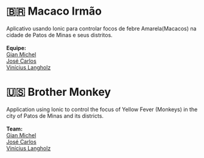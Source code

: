 # :brazil: Macaco Irmão
Aplicativo usando Ionic para controlar focos de febre Amarela(Macacos) na cidade de Patos de Minas e seus distritos.
<br><br><strong>Equipe:</strong>
<br>[Gian Michel](https://github.com/gianveloxbr)
<br>[José Carlos](https://github.com/jcarlos2013)
<br>[Vinícius Langholz](https://github.com/viniciuslangholz)
# :us: Brother Monkey
Application using Ionic to control the focus of Yellow Fever (Monkeys) in the city of Patos de Minas and its districts.
<br><br><strong>Team:</strong>
<br>[Gian Michel](https://github.com/gianveloxbr)
<br>[José Carlos](https://github.com/jcarlos2013)
<br>[Vinícius Langholz](https://github.com/viniciuslangholz)